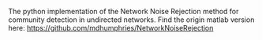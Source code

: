 The python implementation of the Network Noise Rejection method for community detection in undirected networks. Find the origin matlab version here: https://github.com/mdhumphries/NetworkNoiseRejection
